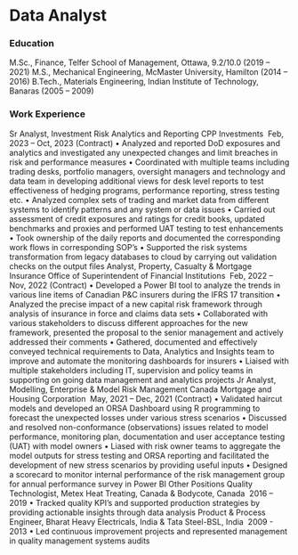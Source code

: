 # Data Analyst
### Education
M.Sc., Finance, Telfer School of Management, Ottawa, 9.2/10.0                                          (2019 – 2021)
M.S., Mechanical Engineering, McMaster University, Hamilton                                            (2014 – 2016)
B.Tech., Materials Engineering, Indian Institute of Technology, Banaras                                (2005 – 2009)
### Work Experience
Sr Analyst, Investment Risk Analytics and Reporting
CPP Investments ­ Feb, 2023 – Oct, 2023 (Contract)
•	Analyzed and reported DoD exposures and analytics and investigated any unexpected changes and limit breaches in risk and performance measures 
•	Coordinated with multiple teams including trading desks, portfolio managers, oversight managers and technology and data team in developing additional views for desk level reports to test effectiveness of hedging programs, performance reporting, stress testing etc.
•	Analyzed complex sets of trading and market data from different systems to identify patterns and any system or data issues
•	Carried out assessment of credit exposures and ratings for credit books, updated benchmarks and proxies and performed UAT testing to test enhancements 
•	Took ownership of the daily reports and documented the corresponding work flows in corresponding SOP’s
•	Supported the risk systems transformation from legacy databases to cloud by carrying out validation checks on the output files
Analyst, Property, Casualty & Mortgage Insurance 
Office of Superintendent of Financial Institutions ­ Feb, 2022 – Nov, 2022 (Contract)
•	Developed a Power BI tool to analyze the trends in various line items of Canadian P&C insurers during the IFRS 17 transition
•	Analyzed the precise impact of a new capital risk framework through analysis of insurance in force and claims data sets
•	Collaborated with various stakeholders to discuss different approaches for the new framework, presented the proposal to the senior management and actively addressed their comments 
•	Gathered, documented and effectively conveyed technical requirements to Data, Analytics and Insights team to improve and automate the monitoring dashboards for insurers
•	Liaised with multiple stakeholders including IT, supervision and policy teams in supporting on going data management and analytics projects
Jr Analyst, Modelling, Enterprise & Model Risk Management
 Canada Mortgage and Housing Corporation ­ May, 2021 – Dec, 2021 (Contract)
•	Validated haircut models and developed an ORSA Dashboard using R programming to forecast the unexpected losses under various stress scenarios 
•	Discussed and resolved non-conformance (observations) issues related to model performance, monitoring plan, documentation and user acceptance testing (UAT) with model owners
•	Liased with risk owner teams to aggregate the model outputs for stress testing and ORSA reporting and facilitated the development of new stress scenarios by providing useful inputs
•	Designed a scorecard to monitor internal performance of the risk management group for annual performance survey in Power BI
 Other Positions
 Quality Technologist, Metex Heat Treating, Canada & Bodycote, Canada ­ 2016 – 2019
•	Tracked quality KPI’s and supported production strategies by providing actionable insights through data analysis
  Product & Process Engineer, Bharat Heavy Electricals, India & Tata Steel-BSL, India ­ 2009 - 2013
•	Led continuous improvement projects and represented management in quality management systems audits



